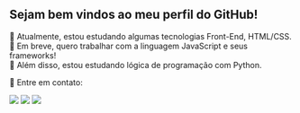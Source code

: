 ## Sejam bem vindos ao meu perfil do GitHub! 

🖤 Atualmente, estou estudando algumas tecnologias Front-End, HTML/CSS. <br/>
🤍 Em breve, quero trabalhar com a linguagem JavaScript e seus frameworks! </br>
🖤 Além disso, estou estudando lógica de programação com Python.

<div>
  <a href="https://github.com/renaisaalves"></a>
</div>

📧 Entre em contato:

<a href="https://github.com/renaisaalves" target="_blank"><img src="https://img.shields.io/badge/GitHub-100000?style=for-the-badge&logo=github&logoColor=white"></a>
<a href="https://www.linkedin.com/in/renaisa-alves/" target="_blank"><img src="https://img.shields.io/badge/LinkedIn-0077B5?style=for-the-badge&logo=linkedin&logoColor=white"></a>
<a href="https://www.instagram.com/renaisalves/" target="_blank"><img src="https://img.shields.io/badge/Instagram-E4405F?style=for-the-badge&logo=instagram&logoColor=white"></a>



